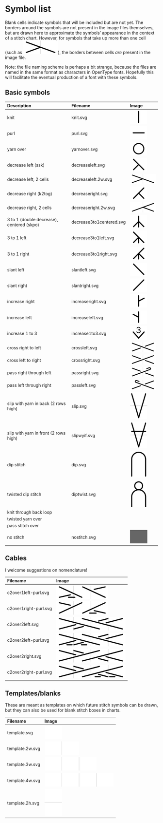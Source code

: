 # Symbol list

Blank cells indicate symbols that will be included but are not yet. The <span class='bordered'>borders</span> around the symbols are not present in the image files themselves, but are drawn here to approximate the symbols’ appearance in the context of a stitch chart. However, for symbols that take up more than one cell (such as ![decrease left, 2 cells](../JIS/decreaseleft.2w.svg)), the borders between cells _are_ present in the image file.

Note: the file naming scheme is perhaps a bit strange, because the files are named in the same format as characters in OpenType fonts. Hopefully this will facilitate the eventual production of a font with these symbols.

## Basic symbols

| Description                               | Filename                 | Image                                                   |
|:------------------------------------------|:-------------------------|:--------------------------------------------------------|
| knit                                      | knit.svg                 | ![knit](../JIS/knit.svg)                                |
| purl                                      | purl.svg                 | ![purl](../JIS/purl.svg)                                |
| yarn over                                 | yarnover.svg             | ![yarn over](../JIS/yarnover.svg)                       |
| decrease left (ssk)                       | decreaseleft.svg         | ![decrease left](../JIS/decreaseleft.svg)               |
| decrease left, 2 cells                    | decreaseleft.2w.svg      | ![decrease left, 2 cells](../JIS/decreaseleft.2w.svg)   |
| decrease right (k2tog)                    | decreaseright.svg        | ![decrease right](../JIS/decreaseright.svg)             |
| decrease right, 2 cells                   | decreaseright.2w.svg     | ![decrease right, 2 cells](../JIS/decreaseright.2w.svg) |
| 3 to 1 (double decrease), centered (skpo) | decrease3to1centered.svg | ![3 to 1 centered](../JIS/decrease3to1centered.svg)     |
| 3 to 1 left                               | decrease3to1left.svg     | ![3 to 1 left](../JIS/decrease3to1left.svg)             |
| 3 to 1 right                              | decrease3to1right.svg    | ![3 to 1 right](../JIS/decrease3to1right.svg)           |
| slant left                                | slantleft.svg            | ![slant left](../JIS/slantleft.svg)                     |
| slant right                               | slantright.svg           | ![slant right](../JIS/slantright.svg)                   |
| increase right                            | increaseright.svg        | ![increase right](../JIS/increaseright.svg)             |
| increase left                             | increaseleft.svg         | ![increase left](../JIS/increaseleft.svg)               |
| increase 1 to 3                           | increase1to3.svg         | ![1 to 3](../JIS/increase1to3.svg)                      |
| cross right to left                       | crossleft.svg            | ![cross left](../JIS/crossleft.svg)                     |
| cross left to right                       | crossright.svg           | ![cross right](../JIS/crossright.svg)                   |
| pass right through left                   | passright.svg            | ![pass right](../JIS/passright.svg)                     |
| pass left through right                   | passleft.svg             | ![pass left](../JIS/passleft.svg)                       |
| slip with yarn in back (2 rows high)      | slip.svg                 | ![slip](../JIS/slip.svg)                                |
| slip with yarn in front (2 rows high)     | slipwyif.svg             | ![slip with yarn in front](../JIS/slipwyif.svg)         |
| dip stitch                                | dip.svg                  | ![dip](../JIS/dip.svg)                                  |
| twisted dip stitch                        | diptwist.svg             | ![twisted dip](../JIS/diptwist.svg)                     |
| knit through back loop                    |                          |                                                         |
| twisted yarn over                         |                          |                                                         |
| pass stitch over                          |                          |                                                         |
| no stitch                                 | nostitch.svg             | ![no stitch](../JIS/nostitch.svg)                       |

## Cables

I welcome suggestions on nomenclature!

| Filename              | Image                                                 |
|:----------------------|:------------------------------------------------------|
| c2over1left-purl.svg  | ![2 over 1 left, purl](../JIS/c2over1left-purl.svg)   |
| c2over1right-purl.svg | ![2 over 1 right, purl](../JIS/c2over1right-purl.svg) |
| c2over2left.svg       | ![2 over 2 left](../JIS/c2over2left.svg)              |
| c2over2left-purl.svg  | ![2 over 2 left, purl](../JIS/c2over2left-purl.svg)   |
| c2over2right.svg      | ![2 over 2 right](../JIS/c2over2right.svg)            |
| c2over2right-purl.svg | ![2 over 2 right, purl](../JIS/c2over2right-purl.svg) |

## Templates/blanks

These are meant as templates on which future stitch symbols can be drawn, but they can also be used for blank stitch boxes in charts.

| Filename        | Image                               |
|:----------------|:------------------------------------|
| template.svg    | ![single cell](../JIS/template.svg) |
| template.2w.svg | ![2 cells](../JIS/template.2w.svg)  |
| template.3w.svg | ![3 cells](../JIS/template.3w.svg)  |
| template.4w.svg | ![4 cells](../JIS/template.4w.svg)  |
| template.2h.svg | ![2 rows](../JIS/template.2h.svg)   |
